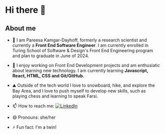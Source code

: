 # Hi there 👋

## About me

- 🔭 I am Pareesa Kamgar-Dayhoff, formerly a research scientist and currently a **Front End Software Engineer**. I am currently enrolled in Turing School of Software & Design's Front End Engineering program and plan to graduate in June of 2024.  
- 🌱 I enjoy working on Front End Development projects and am enthusiatic about learning new technology. I am currently learning **Javascript, React, HTML, CSS and Git/GitHub.**
- ⛰️ Outside of the tech world I love to snowboard, hike, and explore the Bay Area, and I love to push myself to develop new skills, such as playing chess and learning to speak Farsi.
- 📫 How to reach me: [![LinkedIn](https://img.shields.io/badge/LinkedIn-blue)](https://www.linkedin.com/in/pareesa-kamgar-dayhoff/)
- 😄 Pronouns: she/her
- ⚡ Fun fact: I'm a twin!

  <!---
- 👯 I’m looking to collaborate on ...
- 💬 Ask me about ...
--->
